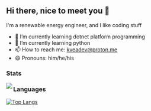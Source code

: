 ## Hi there, nice to meet you 👋

I'm a renewable energy engineer, and I like coding stuff


- 🔭 I’m currently learning dotnet platform programming
- 🌱 I’m currently learning python
- 📫 How to reach me: kveadev@proton.me
- 😄 Pronouns: him/he/his

### Stats
<a href="https://orgonax/github-readme-stats">
<img align="left" src="https://github-readme-stats.vercel.app/api?username=orgonax&show_icons=true&theme=radical">
</a>


### Languages
[![Top Langs](https://github-readme-stats.vercel.app/api/top-langs/?username=orgonax)](https://github.com/orogonax/github-readme-stats)
